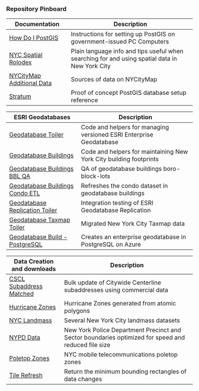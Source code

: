 ### Repository Pinboard

| Documentation | Description | 
|----|----|
| [How Do I PostGIS](https://github.com/mattyschell/howdoipostgis) | Instructions for setting up PostGIS on government-issued PC Computers |
| [NYC Spatial Rolodex](https://github.com/mattyschell/nyc-spatial-rolodex) |  Plain language info and tips useful when searching for and using spatial data in New York City |
| [NYCityMap Additional Data](https://github.com/mattyschell/nycitymap_additionaldata) | Sources of data on NYCityMap |
| [Stratum](https://github.com/mattyschell/stratum) | Proof of concept PostGIS database setup reference |


| ESRI Geodatabases | Description | 
|----|----|
| [Geodatabase Toiler](https://github.com/mattyschell/geodatabase-toiler) |  Code and helpers for managing versioned ESRI Enterprise Geodatabase |
| [Geodatabase Buildings](https://github.com/mattyschell/geodatabase-buildings) | Code and helpers for maintaining New York City building footprints |
| [Geodatabase Buildings BBL QA](https://github.com/mattyschell/geodatabase-buildings-bbl-qa) | QA of geodatabase buildings boro-block-lots |
| [Geodatabase Buildings Condo ETL](https://github.com/mattyschell/geodatabase-buildings-condoetl) | Refreshes the condo dataset in geodatabase buildings  |
| [Geodatabase Replication Toiler](https://github.com/mattyschell/geodatabase-replication-toiler) | Integration testing of ESRI Geodatabase Replication  |
| [Geodatabase Taxmap Toiler](https://github.com/mattyschell/geodatabase-taxmap-toiler) | Migrated New York City Taxmap data  |
| [Geodatabase Build - PostgreSQL](https://github.com/mattyschell/geodatabase-build-postgresql) | Creates an enterprise geodatabase in PostgreSQL on Azure  |


| Data Creation and downloads | Description | 
|----|----|
| [CSCL Subaddress Matched](https://github.com/mattyschell/cscl-subaddress-matched) | Bulk update of Citywide Centerline subaddresses using commercial data |
| [Hurricane Zones](https://github.com/mattyschell/hurricane-zones) | Hurricane Zones generated from atomic polygons |
| [NYC Landmass](https://github.com/mattyschell/NYC_Landmass) | Several New York City landmass datasets |
| [NYPD Data](https://github.com/mattyschell/nypd-data) | New York Police Department Precinct and Sector boundaries optimized for speed and reduced file size |
| [Poletop Zones](https://github.com/mattyschell/poletop_zones) | NYC mobile telecommunications poletop zones |
| [Tile Refresh](https://github.com/mattyschell/tilerefresh) | Return the minimum bounding rectangles of data changes |


<!--
**mattyschell/mattyschell** is a ✨ _special_ ✨ repository because its `README.md` (this file) appears on your GitHub profile.

Here are some ideas to get you started:

- 🔭 I’m currently working on ...
- 🌱 I’m currently learning ...
- 👯 I’m looking to collaborate on ...
- 🤔 I’m looking for help with ...
- 💬 Ask me about ...
- 📫 How to reach me: ...
- 😄 Pronouns: ...
- ⚡ Fun fact: ...
-->
